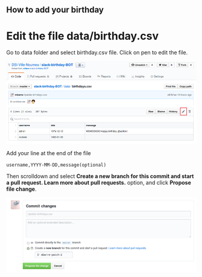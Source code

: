 ## How to add your birthday

# Edit the file data/birthday.csv

Go to data folder and select birthday.csv file.
Click on pen to edit the file.

![alt text](https://raw.githubusercontent.com/DSI-Ville-Noumea/slack-birthday-BOT/master/doc/edit_birthday.png)

Add your line at the end of the file
```
username,YYYY-MM-DD,message(optional)
```

Then scrolldown and select **Create a new branch for this commit and start a pull request. Learn more about pull requests.** option, and click **Propose file change**.

![alt text](https://raw.githubusercontent.com/DSI-Ville-Noumea/slack-birthday-BOT/master/doc/commit_change.png)
